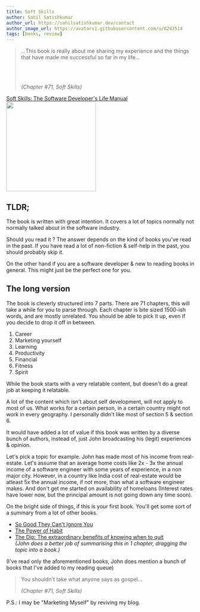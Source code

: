 ```yaml
---
title: Soft Skills
author: Sahil Satishkumar
author_url: https://sahilsatishkumar.dev/contact
author_image_url: https://avatars1.githubusercontent.com/u/8242514
tags: [books, review]
---
```


<blockquote>
...This book is really about me sharing my experience and the things that have made me successful so far in my life...

<br/><br/>

_(Chapter #71, Soft Skills)_

</blockquote>

<div style={{display: "flex", flexDirection: "column", alignItems: "center"}}>
<a href="https://www.amazon.in/gp/product/B079WY7ZJK/ref=as_li_ss_il?ie=UTF8&linkCode=li3&tag=sahrckr07-21&linkId=fd638e65c93e9c0c646cea96f7b7e92b" target="_blank">Soft Skills: The Software Developer's Life Manual</a>
<img border="0" width="240" src="//ws-in.amazon-adsystem.com/widgets/q?\_encoding=UTF8&ASIN=B079WY7ZJK&Format=\_SL250_&ID=AsinImage&MarketPlace=IN&ServiceVersion=20070822&WS=1&tag=sahrckr07-21" /><img src="https://images.manning.com/360/480/resize/book/0/54e56db-260b-46a7-b15d-ad4dfa39a867/sonmez.png" width="1" height="1" border="0" alt="" />
</div>

<!--truncate-->

## TLDR;

The book is written with great intention. It covers a lot of topics normally not normally talked about in the software industry.

Should you read it ? The answer depends on the kind of books you've read in the past. If you have read a lot of non-fiction & self-help in the past, you should probably skip it.

On the other hand if you are a software developer & new to reading books in general. This might just be the perfect one for you.

## The long version

The book is cleverly structured into 7 parts. There are 71 chapters, this will take a while for you to parse through. Each chapter is bite sized 1500-ish words, and are mostly unrelated. You should be able to pick it up, even if you decide to drop it off in between.

1. Career
2. Marketing yourself
3. Learning
4. Productivity
5. Financial
6. Fitness
7. Spirit

While the book starts with a very relatable content, but doesn't do a great job at keeping it relatable.

A lot of the content which isn't about self development, will not apply to most of us. What works for a certain person, in a certain country might not work in every geography. I personally didn't like most of section 5 & section 6.

It would have added a lot of value if this book was written by a diverse bunch of authors, instead of, just John broadcasting his (legit) experiences & opinion.

Let's pick a topic for example. John has made most of his income from real-estate. Let's assume that an average home costs like 2x - 3x the annual income of a software engineer with some years of experience, in a non major city. However, in a country like India cost of real-estate would be atleast 5x the annual income, if not more, than what a software engineer makes. And don't get me started on availability of homeloans (Interest rates have lower now, but the principal amount is not going down any time soon).

On the bright side of things, if this is your first book. You'll get some sort of a summary from a lot of other books.

- [So Good They Can't Ignore You](https://amzn.to/3aBWbLu)
- [The Power of Habit](https://amzn.to/3g2Jc6y)
- [The Dip: The extraordinary benefits of knowing when to quit](https://amzn.to/3g0dBCr)  
  _(John does a better job of summarising this in 1 chapter, dragging the topic into a book.)_

(I've read only the aforementioned books, John does mention a bunch of books that I've added to my reading queue)

<blockquote>

You shouldn't take what anyone says as gospel...

_(Chapter #71, Soft Skills)_

</blockquote>

P.S.: I may be "Marketing Myself" by reviving my blog.

